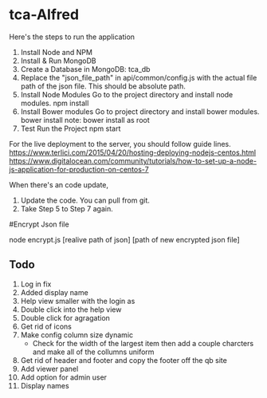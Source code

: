 # tca-Alfred

Here's the steps to run the application

1. Install Node and NPM
2. Install & Run MongoDB
3. Create a Database in MongoDB:    tca_db
4. Replace the "json_file_path" in api/common/config.js with the actual file path of the json file. This should be absolute path.
5. Install Node Modules
Go to the project directory and install node modules.
npm install
6. Install Bower modules
Go to project directory and install bower modules.
bower install
note: bower install as root
7. Test Run the Project
npm start


For the live deployment to the server, you should follow guide lines.
https://www.terlici.com/2015/04/20/hosting-deploying-nodejs-centos.html
https://www.digitalocean.com/community/tutorials/how-to-set-up-a-node-js-application-for-production-on-centos-7



When there's an code update,
1. Update the code. You can pull from git.
2. Take Step 5 to Step 7 again.

#Encrypt Json file

node encrypt.js [realive path of json] [path of new encrypted json file]

## Todo
1. Log in fix 
2. Added display name
3. Help view smaller with the login as
4. Double click into the help view
5. Double click for agragation 
6. Get rid of icons
7. Make config column size dynamic 
	* Check for the width of the largest item then add a couple charcters and make all of the collumns uniform
8. Get rid of header and footer and copy the footer off the qb site
9. Add viewer panel 
10. Add option for admin user
11. Display names